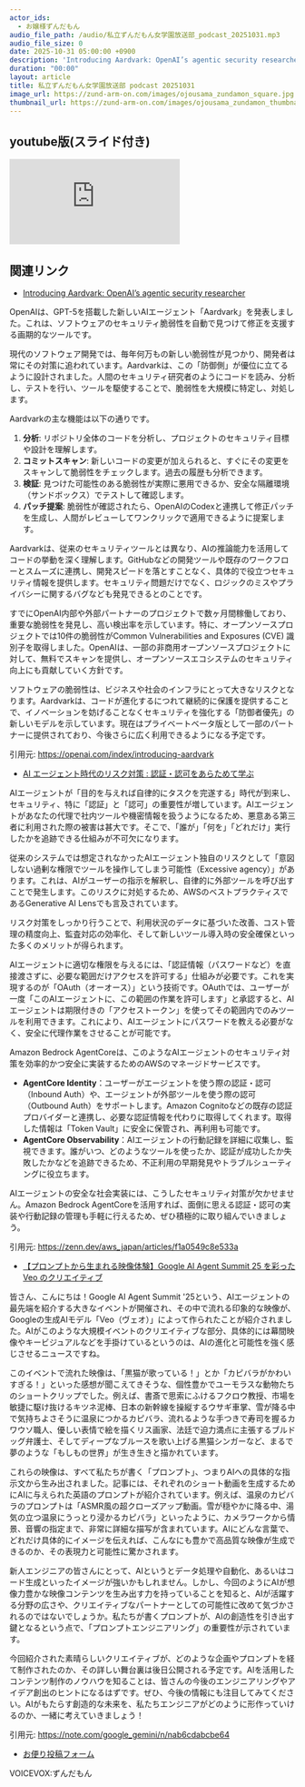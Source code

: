 ```yaml
---
actor_ids:
  - お嬢様ずんだもん
audio_file_path: /audio/私立ずんだもん女学園放送部_podcast_20251031.mp3
audio_file_size: 0
date: 2025-10-31 05:00:00 +0900
description: 'Introducing Aardvark: OpenAI’s agentic security researcher、AI エージェント時代のリスク対策 : 認証・認可をあらためて学ぶ、【プロンプトから生まれる映像体験】Google AI Agent Summit 25 を彩った Veo のクリエイティブ'
duration: "00:00"
layout: article
title: 私立ずんだもん女学園放送部 podcast 20251031
image_url: https://zund-arm-on.com/images/ojousama_zundamon_square.jpg
thumbnail_url: https://zund-arm-on.com/images/ojousama_zundamon_thumbnail.jpg
---
```


## youtube版(スライド付き)

<div class="article-video"><iframe src="https://www.youtube.com/embed/E2-xU9yfETU" title="YouTube video player" frameborder="0" allow="accelerometer; autoplay; clipboard-write; encrypted-media; gyroscope; picture-in-picture; web-share" referrerpolicy="strict-origin-when-cross-origin" allowfullscreen></iframe></div>


## 関連リンク


- [Introducing Aardvark: OpenAI’s agentic security researcher](https://openai.com/index/introducing-aardvark)  


OpenAIは、GPT-5を搭載した新しいAIエージェント「Aardvark」を発表しました。これは、ソフトウェアのセキュリティ脆弱性を自動で見つけて修正を支援する画期的なツールです。

現代のソフトウェア開発では、毎年何万もの新しい脆弱性が見つかり、開発者は常にその対策に追われています。Aardvarkは、この「防御側」が優位に立てるように設計されました。人間のセキュリティ研究者のようにコードを読み、分析し、テストを行い、ツールを駆使することで、脆弱性を大規模に特定し、対処します。

Aardvarkの主な機能は以下の通りです。
1.  **分析**: リポジトリ全体のコードを分析し、プロジェクトのセキュリティ目標や設計を理解します。
2.  **コミットスキャン**: 新しいコードの変更が加えられると、すぐにその変更をスキャンして脆弱性をチェックします。過去の履歴も分析できます。
3.  **検証**: 見つけた可能性のある脆弱性が実際に悪用できるか、安全な隔離環境（サンドボックス）でテストして確認します。
4.  **パッチ提案**: 脆弱性が確認されたら、OpenAIのCodexと連携して修正パッチを生成し、人間がレビューしてワンクリックで適用できるように提案します。

Aardvarkは、従来のセキュリティツールとは異なり、AIの推論能力を活用してコードの挙動を深く理解します。GitHubなどの開発ツールや既存のワークフローとスムーズに連携し、開発スピードを落とすことなく、具体的で役立つセキュリティ情報を提供します。セキュリティ問題だけでなく、ロジックのミスやプライバシーに関するバグなども発見できるとのことです。

すでにOpenAI内部や外部パートナーのプロジェクトで数ヶ月間稼働しており、重要な脆弱性を発見し、高い検出率を示しています。特に、オープンソースプロジェクトでは10件の脆弱性がCommon Vulnerabilities and Exposures (CVE) 識別子を取得しました。OpenAIは、一部の非商用オープンソースプロジェクトに対して、無料でスキャンを提供し、オープンソースエコシステムのセキュリティ向上にも貢献していく方針です。

ソフトウェアの脆弱性は、ビジネスや社会のインフラにとって大きなリスクとなります。Aardvarkは、コードが進化するにつれて継続的に保護を提供することで、イノベーションを妨げることなくセキュリティを強化する「防御者優先」の新しいモデルを示しています。現在はプライベートベータ版として一部のパートナーに提供されており、今後さらに広く利用できるようになる予定です。

引用元: https://openai.com/index/introducing-aardvark


- [AI エージェント時代のリスク対策 : 認証・認可をあらためて学ぶ](https://zenn.dev/aws_japan/articles/f1a0549c8e533a)  


AIエージェントが「目的を与えれば自律的にタスクを完遂する」時代が到来し、セキュリティ、特に「認証」と「認可」の重要性が増しています。AIエージェントがあなたの代理で社内ツールや機密情報を扱うようになるため、悪意ある第三者に利用された際の被害は甚大です。そこで、「誰が」「何を」「どれだけ」実行したかを追跡できる仕組みが不可欠になります。

従来のシステムでは想定されなかったAIエージェント独自のリスクとして「意図しない過剰な権限でツールを操作してしまう可能性（Excessive agency）」があります。これは、AIがユーザーの指示を解釈し、自律的に外部ツールを呼び出すことで発生します。このリスクに対処するため、AWSのベストプラクティスであるGenerative AI Lensでも言及されています。

リスク対策をしっかり行うことで、利用状況のデータに基づいた改善、コスト管理の精度向上、監査対応の効率化、そして新しいツール導入時の安全確保といった多くのメリットが得られます。

AIエージェントに適切な権限を与えるには、「認証情報（パスワードなど）を直接渡さずに、必要な範囲だけアクセスを許可する」仕組みが必要です。これを実現するのが「OAuth（オーオース）」という技術です。OAuthでは、ユーザーが一度「このAIエージェントに、この範囲の作業を許可します」と承認すると、AIエージェントは期限付きの「アクセストークン」を使ってその範囲内でのみツールを利用できます。これにより、AIエージェントにパスワードを教える必要がなく、安全に代理作業をさせることが可能です。

Amazon Bedrock AgentCoreは、このようなAIエージェントのセキュリティ対策を効率的かつ安全に実装するためのAWSのマネージドサービスです。
-   **AgentCore Identity**：ユーザーがエージェントを使う際の認証・認可（Inbound Auth）や、エージェントが外部ツールを使う際の認可（Outbound Auth）をサポートします。Amazon Cognitoなどの既存の認証プロバイダーと連携し、必要な認証情報を代わりに取得してくれます。取得した情報は「Token Vault」に安全に保管され、再利用も可能です。
-   **AgentCore Observability**：AIエージェントの行動記録を詳細に収集し、監視できます。誰がいつ、どのようなツールを使ったか、認証が成功したか失敗したかなどを追跡できるため、不正利用の早期発見やトラブルシューティングに役立ちます。

AIエージェントの安全な社会実装には、こうしたセキュリティ対策が欠かせません。Amazon Bedrock AgentCoreを活用すれば、面倒に思える認証・認可の実装や行動記録の管理も手軽に行えるため、ぜひ積極的に取り組んでいきましょう。

引用元: https://zenn.dev/aws_japan/articles/f1a0549c8e533a


- [【プロンプトから生まれる映像体験】Google AI Agent Summit 25 を彩った Veo のクリエイティブ](https://note.com/google_gemini/n/nab6cdabcbe64)  


皆さん、こんにちは！Google AI Agent Summit '25という、AIエージェントの最先端を紹介する大きなイベントが開催され、その中で流れる印象的な映像が、Googleの生成AIモデル「Veo（ヴェオ）」によって作られたことが紹介されました。AIがこのような大規模イベントのクリエイティブな部分、具体的には幕間映像やキービジュアルなどを手掛けているというのは、AIの進化と可能性を強く感じさせるニュースですね。

このイベントで流れた映像は、「黒猫が歌っている！」とか「カピバラがかわいすぎる！」といった感想が聞こえてきそうな、個性豊かでユーモラスな動物たちのショートクリップでした。例えば、書斎で思索にふけるフクロウ教授、市場を敏捷に駆け抜けるキツネ泥棒、日本の新幹線を操縦するウサギ車掌、雪が降る中で気持ちよさそうに温泉につかるカピバラ、流れるような手つきで寿司を握るカワウソ職人、優しい表情で絵を描くリス画家、法廷で迫力満点に主張するブルドッグ弁護士、そしてディープなブルースを歌い上げる黒猫シンガーなど、まるで夢のような「もしもの世界」が生き生きと描かれています。

これらの映像は、すべて私たちが書く「プロンプト」、つまりAIへの具体的な指示文から生み出されました。記事には、それぞれのショート動画を生成するためにAIに与えられた英語のプロンプトが紹介されています。例えば、温泉のカピバラのプロンプトは「ASMR風の超クローズアップ動画。雪が穏やかに降る中、湯気の立つ温泉にうっとり浸かるカピバラ」といったように、カメラワークから情景、音響の指定まで、非常に詳細な描写が含まれています。AIにどんな言葉で、どれだけ具体的にイメージを伝えれば、こんなにも豊かで高品質な映像が生成できるのか、その表現力と可能性に驚かされます。

新人エンジニアの皆さんにとって、AIというとデータ処理や自動化、あるいはコード生成といったイメージが強いかもしれません。しかし、今回のようにAIが想像力豊かな映像コンテンツを生み出す力を持っていることを知ると、AIが活躍する分野の広さや、クリエイティブなパートナーとしての可能性に改めて気づかされるのではないでしょうか。私たちが書くプロンプトが、AIの創造性を引き出す鍵となるという点で、「プロンプトエンジニアリング」の重要性が示されています。

今回紹介された素晴らしいクリエイティブが、どのような企画やプロンプトを経て制作されたのか、その詳しい舞台裏は後日公開される予定です。AIを活用したコンテンツ制作のノウハウを知ることは、皆さんの今後のエンジニアリングやアイデア創出のヒントになるはずです。ぜひ、今後の情報にも注目してみてください。AIがもたらす創造的な未来を、私たちエンジニアがどのように形作っていけるのか、一緒に考えていきましょう！

引用元: https://note.com/google_gemini/n/nab6cdabcbe64



- [お便り投稿フォーム](https://forms.gle/ffg4JTfqdiqK62qf9)

VOICEVOX:ずんだもん
